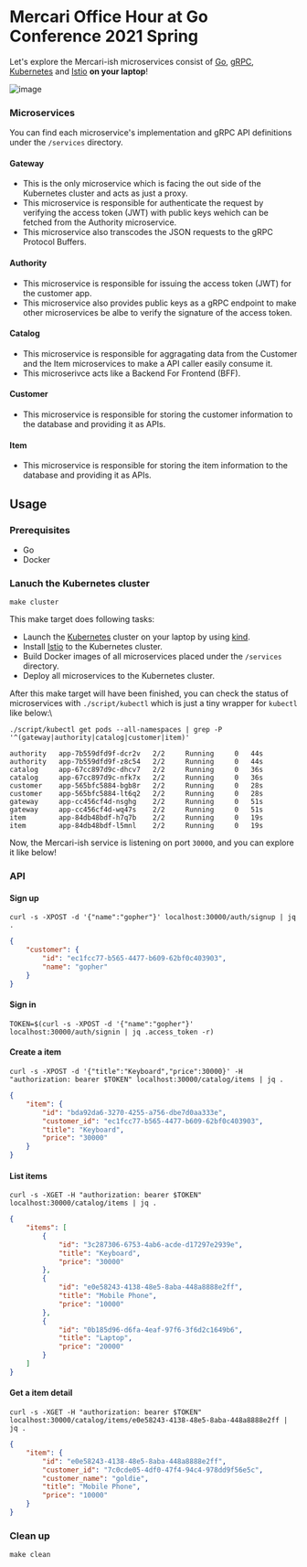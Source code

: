 # Mercari Office Hour at Go Conference 2021 Spring

Let's explore the Mercari-ish microservices consist of [Go](https://golang.org/), [gRPC](https://grpc.io/), [Kubernetes](https://kubernetes.io/) and [Istio](https://istio.io/) **on your laptop**!

![image](https://user-images.githubusercontent.com/2134196/115878694-ca802980-a483-11eb-80cb-fd56e941f168.png)

### Microservices

You can find each microservice's implementation and gRPC API definitions under the `/services` directory.

#### Gateway

-   This is the only microservice which is facing the out side of the Kubernetes cluster and acts as just a proxy.
-   This microservice is responsible for authenticate the request by verifying the access token (JWT) with public keys wehich can be fetched from the Authority microservice.
-   This microservice also transcodes the JSON requests to the gRPC Protocol Buffers.

#### Authority

-   This microservice is responsible for issuing the access token (JWT) for the customer app.
-   This microservice also provides public keys as a gRPC endpoint to make other microservices be albe to verify the signature of the access token.

#### Catalog

-   This microservice is responsible for aggragating data from the Customer and the Item microservices to make a API caller easily consume it.
-   This microserivce acts like a Backend For Frontend (BFF).

#### Customer

-   This microservice is responsible for storing the customer information to the database and providing it as APIs.

#### Item

-   This microservice is responsible for storing the item information to the database and providing it as APIs.

## Usage

### Prerequisites

-   Go
-   Docker

### Lanuch the Kubernetes cluster

```console
make cluster
```

This make target does following tasks:

-   Launch the [Kubernetes](https://kubernetes.io/) cluster on your laptop by using [kind](https://github.com/kubernetes-sigs/kind).
-   Install [Istio](https://istio.io/) to the Kubernetes cluster.
-   Build Docker images of all microservices placed under the `/services` directory.
-   Deploy all microservices to the Kubernetes cluster.

After this make target will have been finished, you can check the status of microservices with `./script/kubectl` which is just a tiny wrapper for `kubectl` like below:\

```console
./script/kubectl get pods --all-namespaces | grep -P '^(gateway|authority|catalog|customer|item)'
```

```console
authority   app-7b559dfd9f-dcr2v   2/2     Running     0   44s
authority   app-7b559dfd9f-z8c54   2/2     Running     0   44s
catalog     app-67cc897d9c-dhcv7   2/2     Running     0   36s
catalog     app-67cc897d9c-nfk7x   2/2     Running     0   36s
customer    app-565bfc5884-bgb8r   2/2     Running     0   28s
customer    app-565bfc5884-lt6q2   2/2     Running     0   28s
gateway     app-cc456cf4d-nsghg    2/2     Running     0   51s
gateway     app-cc456cf4d-wq47s    2/2     Running     0   51s
item        app-84db48bdf-h7q7b    2/2     Running     0   19s
item        app-84db48bdf-l5mnl    2/2     Running     0   19s
```

Now, the Mercari-ish service is listening on port `30000`, and you can explore it like below!

### API

#### Sign up

```console
curl -s -XPOST -d '{"name":"gopher"}' localhost:30000/auth/signup | jq .
```

```json
{
    "customer": {
        "id": "ec1fcc77-b565-4477-b609-62bf0c403903",
        "name": "gopher"
    }
}
```

#### Sign in

```console
TOKEN=$(curl -s -XPOST -d '{"name":"gopher"}' localhost:30000/auth/signin | jq .access_token -r)
```

#### Create a item

```console
curl -s -XPOST -d '{"title":"Keyboard","price":30000}' -H "authorization: bearer $TOKEN" localhost:30000/catalog/items | jq .
```

```json
{
    "item": {
        "id": "bda92da6-3270-4255-a756-dbe7d0aa333e",
        "customer_id": "ec1fcc77-b565-4477-b609-62bf0c403903",
        "title": "Keyboard",
        "price": "30000"
    }
}
```

#### List items

```console
curl -s -XGET -H "authorization: bearer $TOKEN" localhost:30000/catalog/items | jq .
```

```json
{
    "items": [
        {
            "id": "3c287306-6753-4ab6-acde-d17297e2939e",
            "title": "Keyboard",
            "price": "30000"
        },
        {
            "id": "e0e58243-4138-48e5-8aba-448a8888e2ff",
            "title": "Mobile Phone",
            "price": "10000"
        },
        {
            "id": "0b185d96-d6fa-4eaf-97f6-3f6d2c1649b6",
            "title": "Laptop",
            "price": "20000"
        }
    ]
}
```

#### Get a item detail

```console
curl -s -XGET -H "authorization: bearer $TOKEN" localhost:30000/catalog/items/e0e58243-4138-48e5-8aba-448a8888e2ff | jq .
```

```json
{
    "item": {
        "id": "e0e58243-4138-48e5-8aba-448a8888e2ff",
        "customer_id": "7c0cde05-4df0-47f4-94c4-978dd9f56e5c",
        "customer_name": "goldie",
        "title": "Mobile Phone",
        "price": "10000"
    }
}
```

### Clean up

```console
make clean
```
